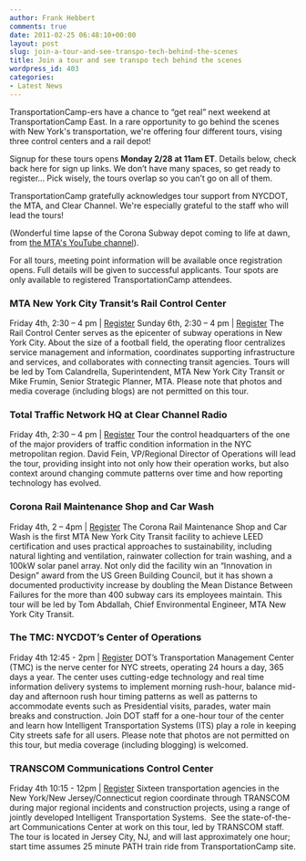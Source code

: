 ```yaml
---
author: Frank Hebbert
comments: true
date: 2011-02-25 06:48:10+00:00
layout: post
slug: join-a-tour-and-see-transpo-tech-behind-the-scenes
title: Join a tour and see transpo tech behind the scenes
wordpress_id: 403
categories:
- Latest News
---
```


TransportationCamp-ers have a chance to “get real” next weekend at TransportationCamp East.  In a rare opportunity to go behind the scenes with New York's transportation, we're offering four different tours, vising three control centers and a rail depot!

Signup for these tours opens **Monday 2/28 at 11am ET**. Details below, check back here for sign up links. We don’t have many spaces, so get ready to register... Pick wisely, the tours overlap so you can’t go on all of them.

TransportationCamp gratefully acknowledges tour support from NYCDOT, the MTA, and Clear Channel. We're especially grateful to the staff who will lead the tours!

(Wonderful time lapse of the Corona Subway depot coming to life at dawn, from [the MTA's YouTube channel](http://www.youtube.com/user/mtainfo)).<!-- more -->

For all tours, meeting point information will be available once registration opens. Full details will be given to successful applicants. Tour spots are only available to registered TransportationCamp attendees.


### MTA New York City Transit’s Rail Control Center


Friday 4th, 2:30 – 4 pm | [Register](http://tceasttourthree.eventbrite.com/)
Sunday 6th, 2:30 – 4 pm | [Register](http://tceasttourfour.eventbrite.com/)
The Rail Control Center serves as the epicenter of subway operations in New York City. About the size of a football field, the operating floor centralizes service management and information, coordinates supporting infrastructure and services, and collaborates with connecting transit agencies. Tours will be led by Tom Calandrella, Superintendent, MTA New York City Transit or Mike Frumin, Senior Strategic Planner, MTA. Please note that photos and media coverage (including blogs) are not permitted on this tour.


### Total Traffic Network HQ at Clear Channel Radio


Friday 4th, 2:30 – 4 pm | [Register](http://tceasttourtwo.eventbrite.com/)
Tour the control headquarters of the one of the major providers of traffic condition information in the NYC metropolitan region.  David Fein, VP/Regional Director of Operations will lead the tour, providing insight into not only how their operation works, but also context around changing commute patterns over time and how reporting technology has evolved.


### Corona Rail Maintenance Shop and Car Wash


Friday 4th, 2 – 4pm | [Register](http://tceastfive.eventbrite.com/)
The Corona Rail Maintenance Shop and Car Wash is the first MTA New York City Transit facility to achieve LEED certification and uses practical approaches to sustainability, including natural lighting and ventilation, rainwater collection for train washing, and a 100kW solar panel array. Not only did the facility win an “Innovation in Design” award from the US Green Building Council, but it has shown a documented productivity increase by doubling the Mean Distance Between Failures for the more than 400 subway cars its employees maintain. This tour will be led by Tom Abdallah, Chief Environmental Engineer, MTA New York City Transit.


### The TMC: NYCDOT’s Center of Operations


Friday 4th 12:45 - 2pm | [Register](http://tceasttourone.eventbrite.com/)
DOT’s Transportation Management Center (TMC) is the nerve center for NYC streets, operating 24 hours a day, 365 days a year. The center uses cutting-edge technology and real time information delivery systems to implement morning rush-hour, balance mid-day and afternoon rush hour timing patterns as well as patterns to accommodate events such as Presidential visits, parades, water main breaks and construction. Join DOT staff for a one-hour tour of the center and learn how Intelligent Transportation Systems (ITS) play a role in keeping City streets safe for all users.  Please note that photos are not permitted on this tour, but media coverage (including blogging) is welcomed.


### TRANSCOM Communications Control Center


Friday 4th 10:15 - 12pm | [Register](http://tceasttoursix.eventbrite.com)
Sixteen transportation agencies in the New York/New Jersey/Connecticut region coordinate through TRANSCOM during major regional incidents and construction projects, using a range of jointly developed Intelligent Transportation Systems.  See the state-of-the-art Communications Center at work on this tour, led by TRANSCOM staff.  The tour is located in Jersey City, NJ, and will last approximately one hour; start time assumes 25 minute PATH train ride from TransportationCamp site.

